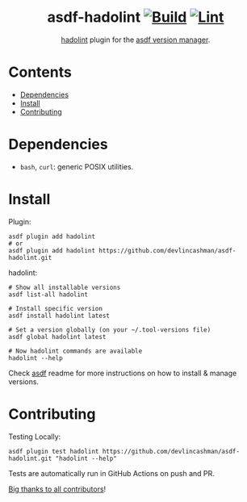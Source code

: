 <div align="center">

# asdf-hadolint [![Build](https://github.com/devlincashman/asdf-hadolint/actions/workflows/build.yml/badge.svg)](https://github.com/devlincashman/asdf-hadolint/actions/workflows/build.yml) [![Lint](https://github.com/devlincashman/asdf-hadolint/actions/workflows/lint.yml/badge.svg)](https://github.com/devlincashman/asdf-hadolint/actions/workflows/lint.yml)


[hadolint](<TOOL HOMEPAGE>) plugin for the [asdf version manager](https://asdf-vm.com).

</div>

# Contents

- [Dependencies](#dependencies)
- [Install](#install)
- [Contributing](#contributing)

# Dependencies

- `bash`, `curl`: generic POSIX utilities.

# Install

Plugin:

```shell
asdf plugin add hadolint
# or
asdf plugin add hadolint https://github.com/devlincashman/asdf-hadolint.git
```

hadolint:

```shell
# Show all installable versions
asdf list-all hadolint

# Install specific version
asdf install hadolint latest

# Set a version globally (on your ~/.tool-versions file)
asdf global hadolint latest

# Now hadolint commands are available
hadolint --help
```

Check [asdf](https://github.com/asdf-vm/asdf) readme for more instructions on how to
install & manage versions.

# Contributing

Testing Locally:

```shell
asdf plugin test hadolint https://github.com/devlincashman/asdf-hadolint.git "hadolint --help"
```

Tests are automatically run in GitHub Actions on push and PR.

[Big thanks to all contributors](https://github.com/devlincashman/asdf-hadolint/graphs/contributors)!
